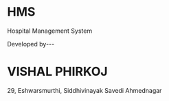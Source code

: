 # HMS
Hospital Management System


Developed by---
# VISHAL PHIRKOJ
29, Eshwarsmurthi, Siddhivinayak
Savedi
Ahmednagar
